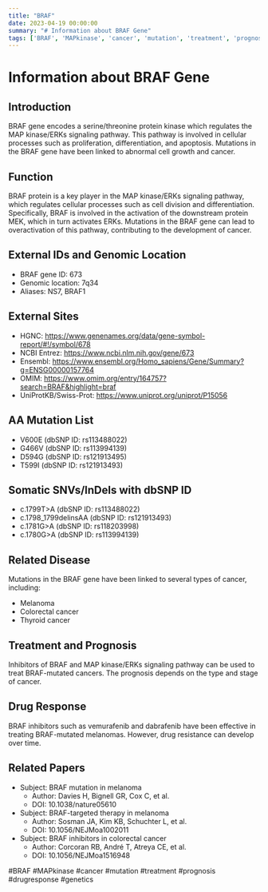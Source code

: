 ```yaml
---
title: "BRAF"
date: 2023-04-19 00:00:00
summary: "# Information about BRAF Gene"
tags: ['BRAF', 'MAPkinase', 'cancer', 'mutation', 'treatment', 'prognosis', 'drugresponse', 'genetics']
---
```


# Information about BRAF Gene

## Introduction
BRAF gene encodes a serine/threonine protein kinase which regulates the MAP kinase/ERKs signaling pathway. This pathway is involved in cellular processes such as proliferation, differentiation, and apoptosis. Mutations in the BRAF gene have been linked to abnormal cell growth and cancer.

## Function
BRAF protein is a key player in the MAP kinase/ERKs signaling pathway, which regulates cellular processes such as cell division and differentiation. Specifically, BRAF is involved in the activation of the downstream protein MEK, which in turn activates ERKs. Mutations in the BRAF gene can lead to overactivation of this pathway, contributing to the development of cancer.

## External IDs and Genomic Location
- BRAF gene ID: 673
- Genomic location: 7q34
- Aliases: NS7, BRAF1

## External Sites
- HGNC: https://www.genenames.org/data/gene-symbol-report/#!/symbol/678
- NCBI Entrez: https://www.ncbi.nlm.nih.gov/gene/673
- Ensembl: https://www.ensembl.org/Homo_sapiens/Gene/Summary?g=ENSG00000157764
- OMIM: https://www.omim.org/entry/164757?search=BRAF&highlight=braf
- UniProtKB/Swiss-Prot: https://www.uniprot.org/uniprot/P15056

## AA Mutation List
- V600E (dbSNP ID: rs113488022)
- G466V (dbSNP ID: rs113994139)
- D594G (dbSNP ID: rs121913495)
- T599I (dbSNP ID: rs121913493)

## Somatic SNVs/InDels with dbSNP ID
- c.1799T>A (dbSNP ID: rs113488022)
- c.1798_1799delinsAA (dbSNP ID: rs121913493)
- c.1781G>A (dbSNP ID: rs118203998)
- c.1780G>A (dbSNP ID: rs113994139)

## Related Disease
Mutations in the BRAF gene have been linked to several types of cancer, including:
- Melanoma
- Colorectal cancer
- Thyroid cancer

## Treatment and Prognosis
Inhibitors of BRAF and MAP kinase/ERKs signaling pathway can be used to treat BRAF-mutated cancers. The prognosis depends on the type and stage of cancer.

## Drug Response
BRAF inhibitors such as vemurafenib and dabrafenib have been effective in treating BRAF-mutated melanomas. However, drug resistance can develop over time.

## Related Papers
- Subject: BRAF mutation in melanoma
  - Author: Davies H, Bignell GR, Cox C, et al.
  - DOI: 10.1038/nature05610
- Subject: BRAF-targeted therapy in melanoma
  - Author: Sosman JA, Kim KB, Schuchter L, et al.
  - DOI: 10.1056/NEJMoa1002011
- Subject: BRAF inhibitors in colorectal cancer
  - Author: Corcoran RB, André T, Atreya CE, et al.
  - DOI: 10.1056/NEJMoa1516948

#BRAF #MAPkinase #cancer #mutation #treatment #prognosis #drugresponse #genetics